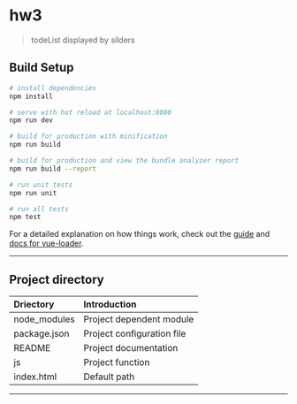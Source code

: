 # hw3

> todeList displayed by silders

## Build Setup

```bash
# install dependencies
npm install

# serve with hot reload at localhost:8080
npm run dev

# build for production with minification
npm run build

# build for production and view the bundle analyzer report
npm run build --report

# run unit tests
npm run unit

# run all tests
npm test
```

For a detailed explanation on how things work, check out the [guide](http://vuejs-templates.github.io/webpack/) and [docs for vue-loader](http://vuejs.github.io/vue-loader).

---

## Project directory

| Driectory    | Introduction               |
| :----------- | :------------------------- |
| node_modules | Project dependent module   |
| package.json | Project configuration file |
| README       | Project documentation      |
| js           | Project function           |
| index.html   | Default path               |

---
